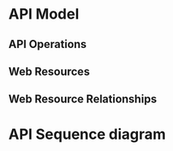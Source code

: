 
# API Model

## API Operations

## Web Resources

## Web Resource Relationships

# API Sequence diagram

